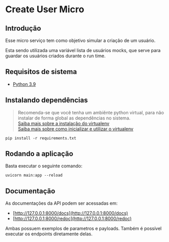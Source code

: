 # Create User Micro

## Introdução
Esse micro serviço tem como objetivo simular a criação de um usuário.

Esta sendo utilizada uma variável lista de usuários mocks, que serve para guardar os usuários criados durante o run time.

## Requisitos de sistema
* [Python 3.9](https://www.python.org/)

## Instalando dependências
> Recomenda-se que você tenha um ambiênte python virtual, para não instalar de forma global as dependências no sistema. <br />
> [Saiba mais sobre a instalação do virtualenv](https://virtualenv.pypa.io/en/latest/installation.html) <br />
> [Saiba mais sobre como inicializar e utilizar o virtualenv](https://virtualenv.pypa.io/en/latest/user_guide.html)
```shell
pip install -r requirements.txt
```

## Rodando a aplicação
Basta executar o seguinte comando:
```shell
uvicorn main:app --reload
```

## Documentação
As documentações da API podem ser acessadas em:
* [http://127.0.0.1:8000/docs](http://127.0.0.1:8000/docs)
* [http://127.0.0.1:8000/redoc](http://127.0.0.1:8000/redoc)

Ambas possuem exemplos de parametros e payloads. Também é possível executar os endpoints diretamente delas.
